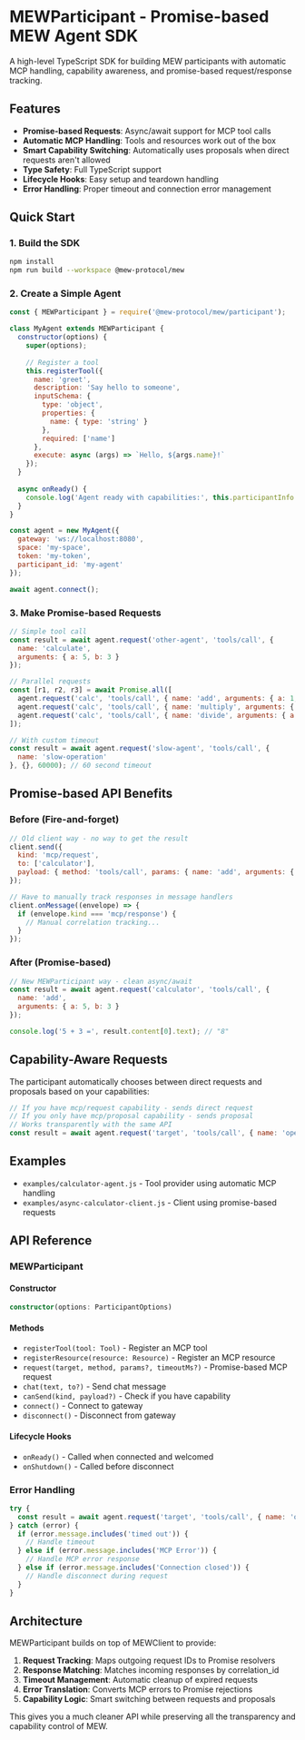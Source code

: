 # MEWParticipant - Promise-based MEW Agent SDK

A high-level TypeScript SDK for building MEW participants with automatic MCP handling, capability awareness, and promise-based request/response tracking.

## Features

- **Promise-based Requests**: Async/await support for MCP tool calls
- **Automatic MCP Handling**: Tools and resources work out of the box
- **Smart Capability Switching**: Automatically uses proposals when direct requests aren't allowed  
- **Type Safety**: Full TypeScript support
- **Lifecycle Hooks**: Easy setup and teardown handling
- **Error Handling**: Proper timeout and connection error management

## Quick Start

### 1. Build the SDK

```bash
npm install
npm run build --workspace @mew-protocol/mew
```

### 2. Create a Simple Agent

```javascript
const { MEWParticipant } = require('@mew-protocol/mew/participant');

class MyAgent extends MEWParticipant {
  constructor(options) {
    super(options);
    
    // Register a tool
    this.registerTool({
      name: 'greet',
      description: 'Say hello to someone',
      inputSchema: {
        type: 'object',
        properties: {
          name: { type: 'string' }
        },
        required: ['name']
      },
      execute: async (args) => `Hello, ${args.name}!`
    });
  }
  
  async onReady() {
    console.log('Agent ready with capabilities:', this.participantInfo.capabilities);
  }
}

const agent = new MyAgent({
  gateway: 'ws://localhost:8080',
  space: 'my-space',
  token: 'my-token',
  participant_id: 'my-agent'
});

await agent.connect();
```

### 3. Make Promise-based Requests

```javascript
// Simple tool call
const result = await agent.request('other-agent', 'tools/call', {
  name: 'calculate',
  arguments: { a: 5, b: 3 }
});

// Parallel requests
const [r1, r2, r3] = await Promise.all([
  agent.request('calc', 'tools/call', { name: 'add', arguments: { a: 1, b: 2 } }),
  agent.request('calc', 'tools/call', { name: 'multiply', arguments: { a: 3, b: 4 } }),
  agent.request('calc', 'tools/call', { name: 'divide', arguments: { a: 10, b: 2 } })
]);

// With custom timeout
const result = await agent.request('slow-agent', 'tools/call', {
  name: 'slow-operation'
}, {}, 60000); // 60 second timeout
```

## Promise-based API Benefits

### Before (Fire-and-forget)
```javascript
// Old client way - no way to get the result
client.send({
  kind: 'mcp/request',
  to: ['calculator'],
  payload: { method: 'tools/call', params: { name: 'add', arguments: { a: 5, b: 3 }}}
});

// Have to manually track responses in message handlers
client.onMessage((envelope) => {
  if (envelope.kind === 'mcp/response') {
    // Manual correlation tracking...
  }
});
```

### After (Promise-based)
```javascript
// New MEWParticipant way - clean async/await
const result = await agent.request('calculator', 'tools/call', {
  name: 'add',
  arguments: { a: 5, b: 3 }
});

console.log('5 + 3 =', result.content[0].text); // "8"
```

## Capability-Aware Requests

The participant automatically chooses between direct requests and proposals based on your capabilities:

```javascript
// If you have mcp/request capability - sends direct request
// If you only have mcp/proposal capability - sends proposal
// Works transparently with the same API
const result = await agent.request('target', 'tools/call', { name: 'operation' });
```

## Examples

- `examples/calculator-agent.js` - Tool provider using automatic MCP handling
- `examples/async-calculator-client.js` - Client using promise-based requests

## API Reference

### MEWParticipant

#### Constructor
```typescript
constructor(options: ParticipantOptions)
```

#### Methods
- `registerTool(tool: Tool)` - Register an MCP tool
- `registerResource(resource: Resource)` - Register an MCP resource  
- `request(target, method, params?, timeoutMs?)` - Promise-based MCP request
- `chat(text, to?)` - Send chat message
- `canSend(kind, payload?)` - Check if you have capability
- `connect()` - Connect to gateway
- `disconnect()` - Disconnect from gateway

#### Lifecycle Hooks
- `onReady()` - Called when connected and welcomed
- `onShutdown()` - Called before disconnect

### Error Handling

```javascript
try {
  const result = await agent.request('target', 'tools/call', { name: 'operation' });
} catch (error) {
  if (error.message.includes('timed out')) {
    // Handle timeout
  } else if (error.message.includes('MCP Error')) {
    // Handle MCP error response
  } else if (error.message.includes('Connection closed')) {
    // Handle disconnect during request
  }
}
```

## Architecture

MEWParticipant builds on top of MEWClient to provide:

1. **Request Tracking**: Maps outgoing request IDs to Promise resolvers
2. **Response Matching**: Matches incoming responses by correlation_id  
3. **Timeout Management**: Automatic cleanup of expired requests
4. **Error Translation**: Converts MCP errors to Promise rejections
5. **Capability Logic**: Smart switching between requests and proposals

This gives you a much cleaner API while preserving all the transparency and capability control of MEW.